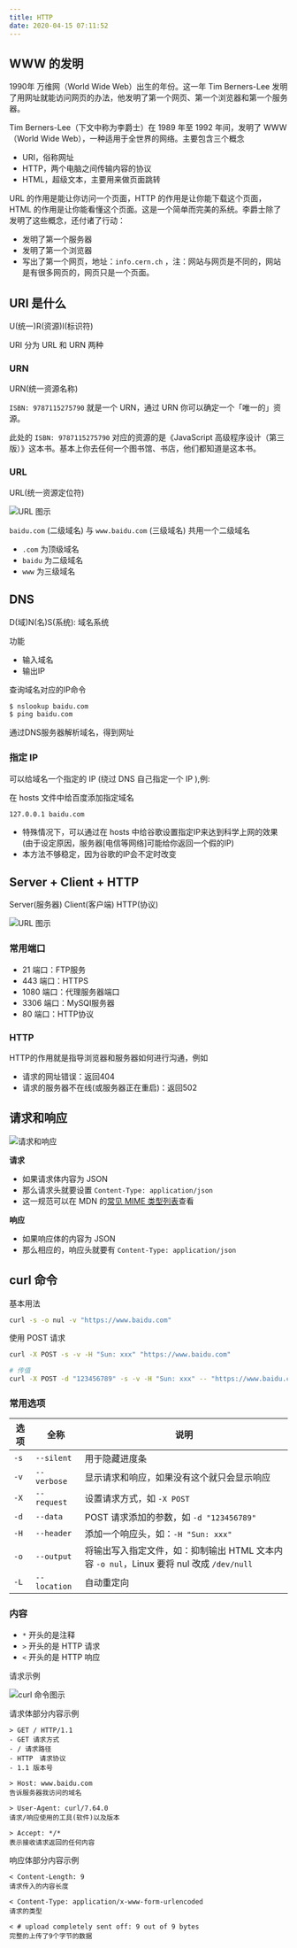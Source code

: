 ```yaml
---
title: HTTP
date: 2020-04-15 07:11:52
---
```


## WWW 的发明

1990年 万维网（World Wide Web）出生的年份。这一年 Tim Berners-Lee 发明了用网址就能访问网页的办法，他发明了第一个网页、第一个浏览器和第一个服务器。

Tim Berners-Lee（下文中称为李爵士）在 1989 年至 1992 年间，发明了 WWW（World Wide Web），一种适用于全世界的网络。主要包含三个概念

- URI，俗称网址
- HTTP，两个电脑之间传输内容的协议
- HTML，超级文本，主要用来做页面跳转

URL 的作用是能让你访问一个页面，HTTP 的作用是让你能下载这个页面，HTML 的作用是让你能看懂这个页面。这是一个简单而完美的系统。李爵士除了发明了这些概念，还付诸了行动：

- 发明了第一个服务器
- 发明了第一个浏览器
- 写出了第一个网页，地址：`info.cern.ch` ，注：网站与网页是不同的，网站是有很多网页的，网页只是一个页面。

## URI 是什么

U(统一)R(资源)I(标识符)

URI 分为 URL 和 URN 两种

### URN

URN(统一资源名称)

`ISBN: 9787115275790` 就是一个 URN，通过 URN 你可以确定一个「唯一的」资源。

此处的 `ISBN: 9787115275790` 对应的资源的是《JavaScript 高级程序设计（第三版）》这本书。基本上你去任何一个图书馆、书店，他们都知道是这本书。

### URL

URL(统一资源定位符)

![URL 图示](../images/the-internet-url.jpg)

`baidu.com` (二级域名) 与  `www.baidu.com` (三级域名) 共用一个二级域名

- `.com` 为顶级域名
- `baidu` 为二级域名
- `www` 为三级域名

## DNS

D(域)N(名)S(系统): 域名系统

功能

- 输入域名
- 输出IP

查询域名对应的IP命令

```sh
$ nslookup baidu.com
$ ping baidu.com
```

通过DNS服务器解析域名，得到网址

### 指定 IP

可以给域名一个指定的 IP (绕过 DNS 自己指定一个 IP ),例:

在 hosts 文件中给百度添加指定域名

```
127.0.0.1 baidu.com
```

- 特殊情况下，可以通过在 hosts 中给谷歌设置指定IP来达到科学上网的效果(由于设定原因，服务器[电信等网络]可能给你返回一个假的IP)
- 本方法不够稳定，因为谷歌的IP会不定时改变

## Server + Client + HTTP

Server(服务器) Client(客户端) HTTP(协议)

![URL 图示](../images/the-internet-sch.jpg)

### 常用端口

- 21 端口：FTP服务
- 443 端口：HTTPS
- 1080 端口：代理服务器端口
- 3306 端口：MySQI服务器
- 80 端口：HTTP协议

### HTTP

HTTP的作用就是指导浏览器和服务器如何进行沟通，例如

- 请求的网址错误：返回404
- 请求的服务器不在线(或服务器正在重启)：返回502

## 请求和响应

![请求和响应](../images/the-internet-request-and-response.jpg)

**请求**

- 如果请求体内容为 JSON
- 那么请求头就要设置 `Content-Type: application/json`
- 这一规范可以在 MDN 的[常见 MIME 类型列表](https://developer.mozilla.org/zh-CN/docs/Web/HTTP/Basics_of_HTTP/MIME_types/Common_types)查看

**响应**

- 如果响应体的内容为 JSON
- 那么相应的，响应头就要有 `Content-Type: application/json`

## curl 命令

基本用法

```sh
curl -s -o nul -v "https://www.baidu.com"
```

使用 POST 请求

```sh
curl -X POST -s -v -H "Sun: xxx" "https://www.baidu.com"

# 传值
curl -X POST -d "123456789" -s -v -H "Sun: xxx" -- "https://www.baidu.com"
```

### 常用选项

| 选项 | 全称         | 说明                                                         |
| ---- | ------------ | ------------------------------------------------------------ |
| `-s` | `--silent`   | 用于隐藏进度条                                               |
| `-v` | `--verbose`  | 显示请求和响应，如果没有这个就只会显示响应                   |
| `-X` | `--request`  | 设置请求方式，如 `-X POST`                                   |
| `-d` | `--data`     | POST 请求添加的参数，如 `-d "123456789"`                     |
| `-H` | `--header`   | 添加一个响应头，如：`-H "Sun: xxx"`                          |
| `-o` | `--output`   | 将输出写入指定文件，如：抑制输出 HTML 文本内容 `-o nul`，Linux 要将 nul 改成 `/dev/null` |
| `-L` | `--location` | 自动重定向                                                   |

### 内容

- `*` 开头的是注释
- `>` 开头的是 HTTP 请求
- `<` 开头的是 HTTP 响应

请求示例

![curl 命令图示](../images/the-internet-curl.jpg)

请求体部分内容示例

```
> GET / HTTP/1.1
- GET 请求方式
- / 请求路径
- HTTP　请求协议
- 1.1 版本号

> Host: www.baidu.com
告诉服务器我访问的域名

> User-Agent: curl/7.64.0
请求/响应使用的工具(软件)以及版本

> Accept: */*
表示接收请求返回的任何内容
```


响应体部分内容示例

```
< Content-Length: 9
请求传入的内容长度

< Content-Type: application/x-www-form-urlencoded
请求的类型

< # upload completely sent off: 9 out of 9 bytes
完整的上传了9个字节的数据
```
